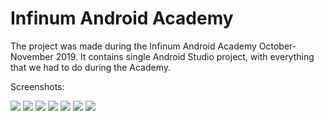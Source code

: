# Infinum Android Academy

The project was made during the Infinum Android Academy October-November 2019.
It contains single Android Studio project, with everything that we had to do during the Academy.

Screenshots:

![](Screenshots/login.jpg)
![](Screenshots/splash.jpg)
![](Screenshots/main.jpg)
![](Screenshots/details.jpg)
![](Screenshots/add_episode.jpg)
![](Screenshots/episode_details.jpg)
![](Screenshots/comments.jpg)

